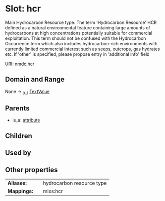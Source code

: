 
# Slot: hcr


Main Hydrocarbon Resource type. The term 'Hydrocarbon Resource' HCR defined as a natural environmental feature containing large amounts of hydrocarbons at high concentrations potentially suitable for commercial exploitation.  This term should not be confused with the Hydrocarbon Occurrence term which also includes hydrocarbon-rich environments with currently limited commercial interest such as seeps, outcrops, gas hydrates etc. If 'other' is specified, please propose entry in 'additional info' field

URI: [nmdc:hcr](https://microbiomedata/meta/hcr)


## Domain and Range

None &#8594;  <sub>0..1</sub> [TextValue](TextValue.md)

## Parents

 *  is_a: [attribute](attribute.md)

## Children


## Used by


## Other properties

|  |  |  |
| --- | --- | --- |
| **Aliases:** | | hydrocarbon resource type |
| **Mappings:** | | mixs:hcr |


